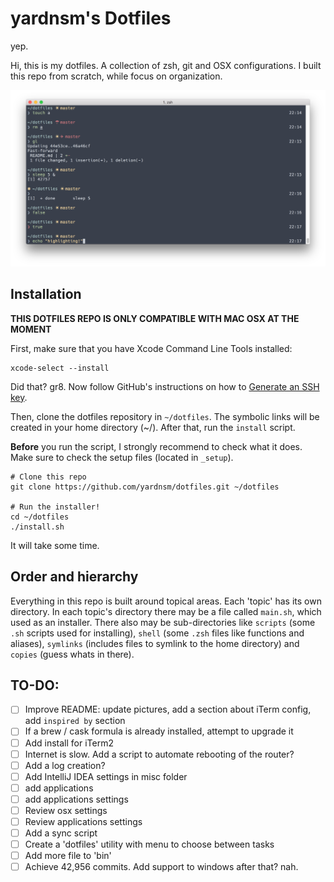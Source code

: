 # yardnsm's Dotfiles
yep.

Hi, this is my dotfiles. A collection of zsh, git and OSX configurations. I built this repo from scratch, while focus on organization.

![](https://raw.githubusercontent.com/YardNsm/dotfiles/master/_misc/media/terminal.png)

## Installation
**THIS DOTFILES REPO IS ONLY COMPATIBLE WITH MAC OSX AT THE MOMENT**

First, make sure that you have Xcode Command Line Tools installed:

```
xcode-select --install
```

Did that? gr8. Now follow GitHub's instructions on how to [Generate an SSH key](https://help.github.com/articles/generating-an-ssh-key/).

Then, clone the dotfiles repository in `~/dotfiles`. The symbolic links will be created in your home directory (~/).
After that, run the `install` script.

**Before** you run the script, I strongly recommend to check what it does. Make sure to check the setup files (located in `_setup`).

```
# Clone this repo
git clone https://github.com/yardnsm/dotfiles.git ~/dotfiles

# Run the installer!
cd ~/dotfiles
./install.sh
```

It will take some time.

## Order and hierarchy
Everything in this repo is built around topical areas. Each 'topic' has its own directory. In each topic's directory there may be
a file called `main.sh`, which used as an installer. There also may be sub-directories like `scripts` (some `.sh` scripts used for installing),
`shell` (some `.zsh` files like functions and aliases), `symlinks` (includes files to symlink to the home directory) and `copies` (guess whats in there).

## TO-DO:
- [ ] Improve README: update pictures, add a section about iTerm config, add `inspired by` section
- [ ] If a brew / cask formula is already installed, attempt to upgrade it
- [ ] Add install for iTerm2
- [ ] Internet is slow. Add a script to automate rebooting of the router?
- [ ] Add a log creation?
- [ ] Add IntelliJ IDEA settings in misc folder
- [ ] add applications
- [ ] add applications settings
- [ ] Review osx settings
- [ ] Review applications settings
- [ ] Add a sync script
- [ ] Create a 'dotfiles' utility with menu to choose between tasks
- [ ] Add more file to 'bin'
- [ ] Achieve 42,956 commits. Add support to windows after that? nah.
